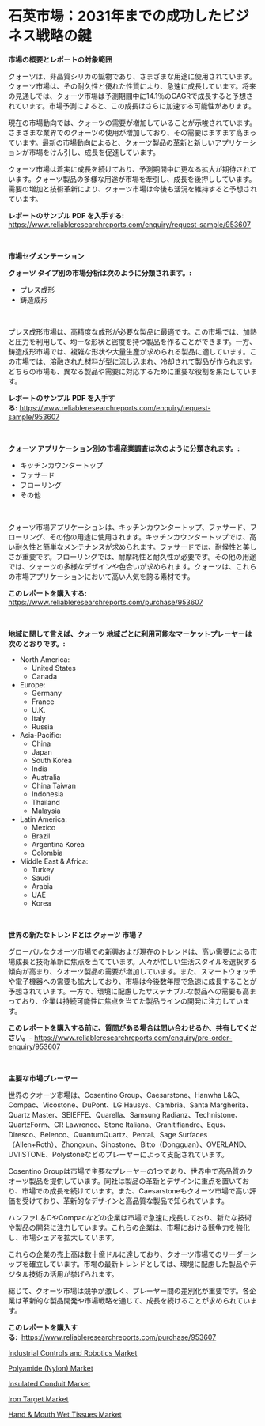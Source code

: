 <p><h1>石英市場：2031年までの成功したビジネス戦略の鍵</h1></p><p><strong>市場の概要とレポートの対象範囲</strong></p>
<p><p>クォーツは、非晶質シリカの鉱物であり、さまざまな用途に使用されています。クォーツ市場は、その耐久性と優れた性質により、急速に成長しています。将来の見通しでは、クォーツ市場は予測期間中に14.1％のCAGRで成長すると予想されています。市場予測によると、この成長はさらに加速する可能性があります。</p><p>現在の市場動向では、クォーツの需要が増加していることが示唆されています。さまざまな業界でのクォーツの使用が増加しており、その需要はますます高まっています。最新の市場動向によると、クォーツ製品の革新と新しいアプリケーションが市場をけん引し、成長を促進しています。</p><p>クォーツ市場は着実に成長を続けており、予測期間中に更なる拡大が期待されています。クォーツ製品の多様な用途が市場を牽引し、成長を後押ししています。需要の増加と技術革新により、クォーツ市場は今後も活況を維持すると予想されています。</p></p>
<p><strong>レポートのサンプル PDF を入手する:</strong> <a href="https://www.reliableresearchreports.com/enquiry/request-sample/953607">https://www.reliableresearchreports.com/enquiry/request-sample/953607</a></p>
<p>&nbsp;</p>
<p><strong>市場セグメンテーション</strong></p>
<p><strong>クォーツ タイプ別の市場分析は次のように分類されます。:</strong></p>
<p><ul><li>プレス成形</li><li>鋳造成形</li></ul></p>
<p>&nbsp;</p>
<p><p>プレス成形市場は、高精度な成形が必要な製品に最適です。この市場では、加熱と圧力を利用して、均一な形状と密度を持つ製品を作ることができます。一方、鋳造成形市場では、複雑な形状や大量生産が求められる製品に適しています。この市場では、溶融された材料が型に流し込まれ、冷却されて製品が作られます。どちらの市場も、異なる製品や需要に対応するために重要な役割を果たしています。</p></p>
<p><strong>レポートのサンプル PDF を入手する:</strong>&nbsp;<a href="https://www.reliableresearchreports.com/enquiry/request-sample/953607">https://www.reliableresearchreports.com/enquiry/request-sample/953607</a></p>
<p>&nbsp;</p>
<p><strong> クォーツ アプリケーション別の市場産業調査は次のように分類されます。:</strong></p>
<p><ul><li>キッチンカウンタートップ</li><li>ファサード</li><li>フローリング</li><li>その他</li></ul></p>
<p>&nbsp;</p>
<p><p>クォーツ市場アプリケーションは、キッチンカウンタートップ、ファサード、フローリング、その他の用途に使用されます。キッチンカウンタートップでは、高い耐久性と簡単なメンテナンスが求められます。ファサードでは、耐候性と美しさが重要です。フローリングでは、耐摩耗性と耐久性が必要です。その他の用途では、クォーツの多様なデザインや色合いが求められます。クォーツは、これらの市場アプリケーションにおいて高い人気を誇る素材です。</p></p>
<p><strong>このレポートを購入する:</strong>&nbsp; <a href="https://www.reliableresearchreports.com/purchase/953607">https://www.reliableresearchreports.com/purchase/953607</a></p>
<p>&nbsp;</p>
<p><strong>地域に関して言えば、クォーツ 地域ごとに利用可能なマーケットプレーヤーは次のとおりです。:</strong></p>
<p><ul>
    <li>
        North America:
        <ul>
            <li>United States</li>
            <li>Canada</li>
        </ul>
    </li>
    <li>
        Europe:
        <ul>
            <li>Germany</li>
            <li>France</li>
            <li>U.K.</li>
            <li>Italy</li>
            <li>Russia</li>
        </ul>
    </li>
    <li>
        Asia-Pacific:
        <ul>
            <li>China</li>
            <li>Japan</li>
            <li>South Korea</li>
            <li>India</li>
            <li>Australia</li>
            <li>China Taiwan</li>
            <li>Indonesia</li>
            <li>Thailand</li>
            <li>Malaysia</li>
        </ul>
    </li>
    <li>
        Latin America:
        <ul>
            <li>Mexico</li>
            <li>Brazil</li>
            <li>Argentina Korea</li>
            <li>Colombia</li>
        </ul>
    </li>
    <li>
        Middle East & Africa:
        <ul>
            <li>Turkey</li>
            <li>Saudi</li>
            <li>Arabia</li>
            <li>UAE</li>
            <li>Korea</li>
        </ul>
    </li>
    </ul></p>
<p>&nbsp;</p>
<p><strong>世界の新たなトレンドとは クォーツ 市場？</strong></p>
<p><p>グローバルなクオーツ市場での新興および現在のトレンドは、高い需要による市場成長と技術革新に焦点を当てています。人々が忙しい生活スタイルを選択する傾向が高まり、クオーツ製品の需要が増加しています。また、スマートウォッチや電子機器への需要も拡大しており、市場は今後数年間で急速に成長することが予想されています。一方で、環境に配慮したサステナブルな製品への需要も高まっており、企業は持続可能性に焦点を当てた製品ラインの開発に注力しています。</p></p>
<p><strong>このレポートを購入する前に、質問がある場合は問い合わせるか、共有してください。</strong>- <a href="https://www.reliableresearchreports.com/enquiry/pre-order-enquiry/953607">https://www.reliableresearchreports.com/enquiry/pre-order-enquiry/953607</a></p>
<p>&nbsp;</p>
<p><strong>主要な市場プレーヤー</strong></p>
<p><p>世界のクオーツ市場は、Cosentino Group、Caesarstone、Hanwha L&C、Compac、Vicostone、DuPont、LG Hausys、Cambria、Santa Margherita、Quartz Master、SEIEFFE、Quarella、Samsung Radianz、Technistone、QuartzForm、CR Lawrence、Stone Italiana、Granitifiandre、Equs、Diresco、Belenco、QuantumQuartz、Pental、Sage Surfaces（Allen+Roth）、Zhongxun、Sinostone、Bitto（Dongguan）、OVERLAND、UVIISTONE、Polystoneなどのプレーヤーによって支配されています。</p><p>Cosentino Groupは市場で主要なプレーヤーの1つであり、世界中で高品質のクオーツ製品を提供しています。同社は製品の革新とデザインに重点を置いており、市場での成長を続けています。また、Caesarstoneもクオーツ市場で高い評価を受けており、革新的なデザインと高品質な製品で知られています。</p><p>ハンファL＆CやCompacなどの企業は市場で急速に成長しており、新たな技術や製品の開発に注力しています。これらの企業は、市場における競争力を強化し、市場シェアを拡大しています。</p><p>これらの企業の売上高は数十億ドルに達しており、クオーツ市場でのリーダーシップを確立しています。市場の最新トレンドとしては、環境に配慮した製品やデジタル技術の活用が挙げられます。</p><p>総じて、クオーツ市場は競争が激しく、プレーヤー間の差別化が重要です。各企業は革新的な製品開発や市場戦略を通じて、成長を続けることが求められています。</p></p>
<p><strong>このレポートを購入する:</strong>&nbsp;&nbsp;<a href="https://www.reliableresearchreports.com/purchase/953607">https://www.reliableresearchreports.com/purchase/953607</a></p>
<p><p><a href="https://gamy-alyssum-396.notion.site/Industrial-Controls-and-Robotics-Market-Dynamics-2024-2031-Also-about-Its-Market-Trends-Projection-e703bc238af6456cb886ca6c668748bd">Industrial Controls and Robotics Market</a></p><p><a href="https://boundless-drawbridge-702.notion.site/Polyamide-Nylon-Market-Research-Report-The-Key-To-Successful-Business-Strategy-Forecasted-for-Per-fceb9cc3e77c4adfa176d758f13d2d06">Polyamide (Nylon) Market</a></p><p><a href="https://view.publitas.com/reportprime-1/insulated-conduit-market-size-furnishes-valuable-information-encompassing-market-share-market-trends-and-projections-spanning-from-2024-to-2031/">Insulated Conduit Market</a></p><p><a href="https://view.publitas.com/reportprime-1/iron-target-market-size-furnishes-valuable-information-encompassing-market-share-market-trends-and-projections-spanning-from-2024-to-2031/">Iron Target Market</a></p><p><a href="https://github.com/Angelnienowdseej3e45z3p8c/Market-Research-Report-List-1/blob/main/hand-mouth-wet-tissues-market.md">Hand & Mouth Wet Tissues Market</a></p></p>